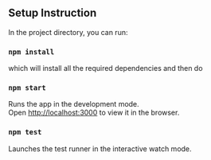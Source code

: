 

## Setup Instruction

In the project directory, you can run:

### `npm install`

which will install all the required dependencies and then do

### `npm start`

Runs the app in the development mode.<br>
Open [http://localhost:3000](http://localhost:3000) to view it in the browser.


### `npm test`

Launches the test runner in the interactive watch mode.<br>
